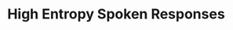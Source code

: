 ---
word: "true"

types: "word"

title: "High Entropy Spoken Responses"

categories: ['']

tags: ['High', 'Entropy', 'Spoken', 'Responses']

arabic: 'اﻹجابات المنطوقة بفوضى مرتفعة'

arexps: []

enwords: ['High Entropy Spoken Responses']

enexps: []

arlexicons: 'ج'

enlexicons: 'H'

authors: ['Ruqayya Roshdy']

translators: ['X']

citations: 'تطبيقات أساسية في المعالجة الآلية للغة العربية'

sources: 'مركز الملك عبدالله بن عبدالعزيز الدولي لخدمة اللغة العربية'

slug: ""
---
